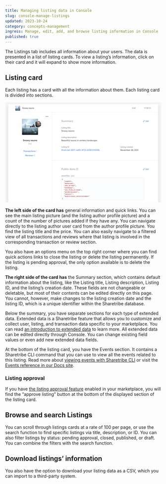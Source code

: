 ```yaml
---
title: Managing listing data in Console
slug: console-manage-listings
updated: 2023-10-24
category: concepts-management
ingress: Manage, edit, add, and browse listing information in Console
published: true
---
```


The Listings tab includes all information about your users. The data is
presented in a list of listing cards. To view a listing’s information,
click on their card and it will expand to show more information.

## Listing card

Each listing has a card with all the information about them. Each
listing card is divided into sections.

![Listing card](./listing-card.png)

**The left side of the card has** general information and quick links.
You can see the main listing picture (and the listing author profile
picture) and a count of the number of pictures added if they have any.
You can navigate directly to the listing author user card from the
author profile picture. You find the listing title and the price. You
can also easily navigate to a filtered view of all transactions and
reviews where that listing is involved in the corresponding transaction
or review section.

You also have an options menu on the top right corner where you can find
quick actions links to close the listing or delete the listing
permanently. If the listing is pending approval, the only option
available is to delete the listing.

**The right side of the card has** the Summary section, which contains
default information about the listing, like the Listing title, Listing
description, Listing ID, and the listing’s creation date. These fields
are not changeable or deletable, but most of their contents can be
edited directly on this page. You cannot, however, make changes to the
listing creation date and the listing ID, which is a unique identifier
within the Sharetribe database.

Below the summary, you have separate sections for each type of extended
data. Extended data is a Sharetribe feature that allows you to customize
and collect user, listing, and transaction data specific to your
marketplace. You can read
[an introduction to extended data](/concepts/extended-data-introduction/)
to learn more. All extended data can be edited directly through Console.
You can change existing field values or even add new extended data
fields.

At the bottom of the listing card, you have the Events section. It
contains a Sharetribe CLI command that you can use to view all the
events related to this listing. Read more about
[viewing events with Sharetribe CLI](/how-to/view-events-with-sharetribe-cli/)
or visit the [Events reference in our Docs site](/references/events/).

### Listing approval

If you have
[the listing approval feature](/concepts/requiring-approval/) enabled in
your marketplace, you will find the “approve listing” button at the
bottom of the displayed section of the listing card.

## Browse and search Listings

You can scroll through listings cards at a rate of 100 per page, or use
the search function to find specific listings via title, description, or
ID. You can also filter listings by status: pending approval, closed,
published, or draft. You can combine the filters with the search
function.

## Download listings’ information

You also have the option to download your listing data as a CSV, which
you can import to a third-party system.
